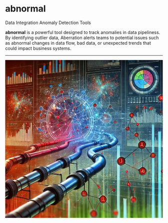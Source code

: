 # abnormal
Data Integration Anomaly Detection Tools


**abnormal** is a powerful tool designed to track anomalies in data pipeliness. By identifying outlier data, Aberration alerts teams to potential issues such as abnormal changes in data flow, bad data, or unexpected trends that could impact business systems.

---

![Aberration Illustration](./app/public/images/aberration_img_chatgpt.png)



